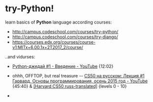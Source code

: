 # try-Python!
learn basics of **Python** language 
according courses:
- http://campus.codeschool.com/courses/try-python/ 
- http://campus.codeschool.com/courses/try-django/
- https://courses.edx.org/courses/course-v1:MITx+6.00.1x+2T2017_2/course/

..and vidurses:
- [Python-джедай #1 - Введение - YouTube](https://www.youtube.com/watch?v=ahe3WpBMdm4) {12:02}

- ohhh, OFFTOP, but real treasure -- [CS50 на русском: Лекция #1 Гарвард, Основы программирования, осень 2015 год - YouTube](https://www.youtube.com/watch?v=SW_UCzFO7X0) {45:40} & [[Harvard CS50 russ-translated]](https://javarush.ru/quests/QUEST_HARVARD_CS50) {levels 0 - 10} 
- 
